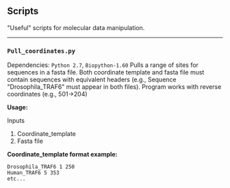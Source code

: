 ## Scripts
"Useful" scripts for molecular data manipulation.
___

### `Pull_coordinates.py`
Dependencies: `Python 2.7`, `Biopython-1.60`
Pulls a range of sites for sequences in a fasta file. Both coordinate template and fasta file must contain sequences with equivalent headers (e.g., Sequence "Drosophila_TRAF6" must appear in both files).
Program works with reverse coordinates (e.g., 501->204)

**Usage:**

Inputs 
1. Coordinate_template 
2. Fasta file

**Coordinate_template format example:**
```
Drosophila_TRAF6 1 250 
Human_TRAF6 5 353 
etc...
```




